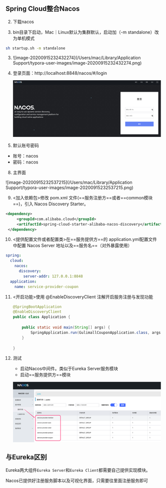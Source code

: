 ## Spring Cloud整合Nacos

2. 下载nacos

3. bin目录下启动，Mac｜Linux默认为集群默认，启动加（-m standalone）改为单机模式

```bash
sh startup.sh -m standalone
```

3. ![image-20200915232432274](/Users/mac/Library/Application Support/typora-user-images/image-20200915232432274.png)

4. 登录页面：http://localhost:8848/nacos/#/login

	![image-20201018181338187](第一章-Nacos注册发现(Eureka服务注册发现).assets/image-20201018181338187.png)

5. 默认账号密码

  - 账号：nacos
  - 密码：nacos

8. 主界面

  ![image-20200915232537215](/Users/mac/Library/Application Support/typora-user-images/image-20200915232537215.png)

9. <加入依赖包>修改 pom.xml 文件(==服务注册方==或者==common模块==)，引入 Nacos Discovery Starter。

  ```xml
  <dependency>
       <groupId>com.alibaba.cloud</groupId>
       <artifactId>spring-cloud-starter-alibaba-nacos-discovery</artifactId>
   </dependency>
  ```

10. <提供配置文件或者配置类>在==服务提供方==的 application.yml配置文件中配置 Nacos Server 地址以及==服务名==（对外暴露使用）

  ```yaml
  spring:
    cloud:
      nacos:
        discovery:
          server-addr: 127.0.0.1:8848
    application:
      name: service-provider-coupon      
  ```

11. <开启功能>使用 @EnableDiscoveryClient 注解开启服务注册与发现功能

	```java
	@SpringBootApplication
	@EnableDiscoveryClient
	public class Application {
	
	    public static void main(String[] args) {
	        SpringApplication.run(GulimallCouponApplication.class, args);
	    }
	
	}
	```

12. 测试

	* 启动Nacos中间件。类似于Eureka Server服务模块
	* 启动==服务提供方==模块

	![image-20200916202356225](第一章-Nacos(Eureka服务注册发现).assets/image-20200916202356225.png)

## 与Eureka区别

Eureka两大组件`Eureka Server`和`Eureka Client`都需要自己提供实现模块。

Nacos已提供好注册服务脚本以及可视化界面，只需要往里面注册服务即可

